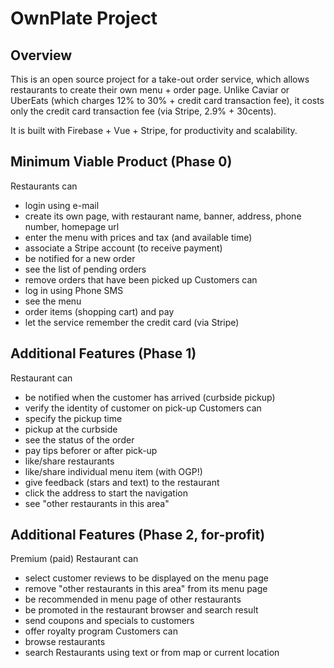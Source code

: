 # OwnPlate Project

## Overview
This is an open source project for a take-out order service, which allows restaurants to create their own menu + order page. Unlike Caviar or UberEats (which charges 12% to 30% + credit card transaction fee), it costs only the credit card transaction fee (via Stripe, 2.9% + 30cents). 

It is built with Firebase + Vue + Stripe, for productivity and scalability.

## Minimum Viable Product (Phase 0)
Restaurants can
 - login using e-mail
 - create its own page, with restaurant name, banner, address, phone number, homepage url
 - enter the menu with prices and tax (and available time)
 - associate a Stripe account (to receive payment)
 - be notified for a new order
 - see the list of pending orders
 - remove orders that have been picked up
Customers can
 - log in using Phone SMS
 - see the menu
 - order items (shopping cart) and pay
 - let the service remember the credit card (via Stripe)

## Additional Features (Phase 1)
Restaurant can
 - be notified when the customer has arrived (curbside pickup)
 - verify the identity of customer on pick-up
Customers can
 - specify the pickup time
 - pickup at the curbside  
 - see the status of the order
 - pay tips beforer or after pick-up
 - like/share restaurants 
 - like/share individual menu item (with OGP!)
 - give feedback (stars and text) to the restaurant
 - click the address to start the navigation
 - see "other restaurants in this area"

## Additional Features (Phase 2, for-profit)
Premium (paid) Restaurant can
 - select customer reviews to be displayed on the menu page
 - remove "other restaurants in this area" from its menu page
 - be recommended in menu page of other restaurants
 - be promoted in the restaurant browser and search result
 - send coupons and specials to customers
 - offer royalty program
Customers can
 - browse restaurants
 - search Restaurants using text or from map or current location
